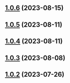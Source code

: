 ## [1.0.6](https://github.com/lf-trygghetstjanster/bankid4keycloak6/compare/v1.0.5...v1.0.6) (2023-08-15)



## [1.0.5](https://github.com/lf-trygghetstjanster/bankid4keycloak6/compare/v1.0.4...v1.0.5) (2023-08-11)



## [1.0.4](https://github.com/lf-trygghetstjanster/bankid4keycloak6/compare/v1.0.3...v1.0.4) (2023-08-11)



## [1.0.3](https://github.com/lf-trygghetstjanster/bankid4keycloak6/compare/v1.0.2...v1.0.3) (2023-08-08)



## [1.0.2](https://github.com/lf-trygghetstjanster/bankid4keycloak6/compare/v1.0.1...v1.0.2) (2023-07-26)




